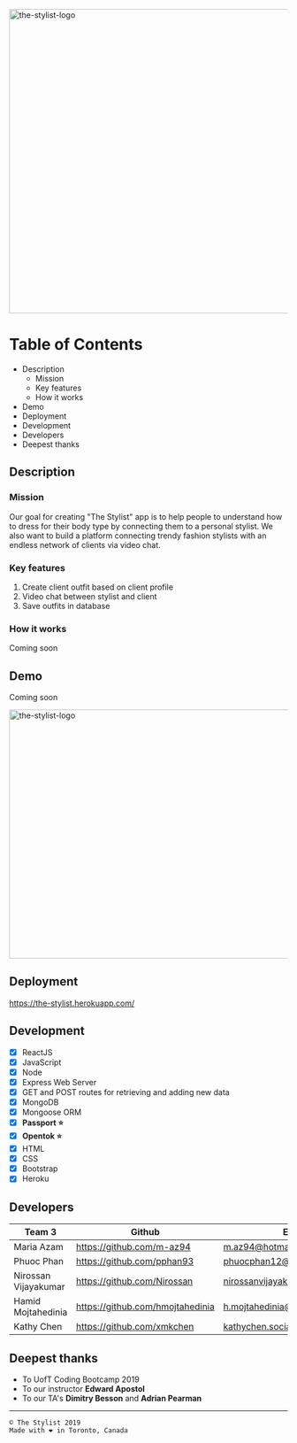 <img src = "https://i.imgur.com/t0C36M7.png" alt = "the-stylist-logo" height = "550" width = "900" />

# Table of Contents
* Description 
  * Mission
  * Key features
  * How it works
* Demo
* Deployment
* Development
* Developers
* Deepest thanks

## Description 

### Mission
Our goal for creating "The Stylist" app is to help people to understand how to dress for their body type by connecting them to a personal stylist. We also want to build a platform connecting trendy fashion stylists with an endless network of clients via video chat.

### Key features

1. Create client outfit based on client profile
2. Video chat between stylist and client
3. Save outfits in database

### How it works

Coming soon

## Demo

Coming soon

<img src = "https://i.imgur.com/PMVdGzC.png" alt = "the-stylist-logo" height = "450" width = "900" />

## Deployment

https://the-stylist.herokuapp.com/

## Development

- [x] ReactJS
- [x] JavaScript
- [x] Node
- [x] Express Web Server
- [x] GET and POST routes for retrieving and adding new data
- [x] MongoDB
- [x] Mongoose ORM
- [x] <strong>Passport ⭐️</strong>
- [x] <strong>Opentok ⭐️</strong>
- [x] HTML
- [x] CSS
- [x] Bootstrap
- [x] Heroku

## Developers

Team 3 | Github | Email 
------------ | ------------- | -------------
Maria Azam | https://github.com/m-az94 | m.az94@hotmail.com
Phuoc Phan | https://github.com/pphan93 | phuocphan12@gmail.com
Nirossan Vijayakumar | https://github.com/Nirossan | nirossanvijayakumar7@gmail.com
Hamid Mojtahedinia| https://github.com/hmojtahedinia | h.mojtahedinia@gmail.com
Kathy Chen | https://github.com/xmkchen | kathychen.social@gmail.com

## Deepest thanks

* To UofT Coding Bootcamp 2019
* To our instructor <strong>Edward Apostol</strong> 
* To our TA's <strong>Dimitry Besson</strong> and <strong>Adrian Pearman</strong>

<hr>

    © The Stylist 2019
    Made with ❤️ in Toronto, Canada
